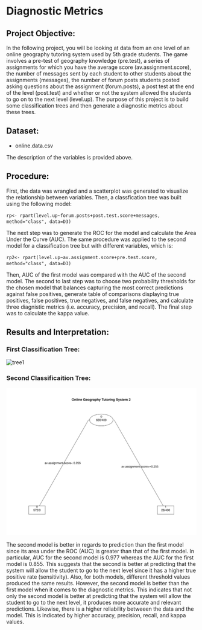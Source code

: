 # Diagnostic Metrics

## Project Objective:

In the following project, you will be looking at data from an one level of an online geography tutoring system used by 5th grade students. The game involves a pre-test of geography knowledge (pre.test), a series of assignments for which you have the average score (av.assignment.score), the number of messages sent by each student to other students about the assignments (messages), the number of forum posts students posted asking questions about the assignment (forum.posts), a post test at the end of the level (post.test) and whether or not the system allowed the students to go on to the next level (level.up). The purpose of this project is to build some classification trees and then generate a diagnostic metrics about these trees.


## Dataset:
  
  * online.data.csv

The description of the variables is provided above. 

## Procedure:

First, the data was wrangled and a scatterplot was generated to visualize the relationship between variables. Then, a classfication tree was built using the following model:

```
rp<- rpart(level.up~forum.posts+post.test.score+messages, method="class", data=D3) 
```

The next step was to generate the ROC for the model and calculate the Area Under the Curve (AUC). The same procedure was applied to the second model for a classification tree but with different variables, which is:

```
rp2<- rpart(level.up~av.assignment.score+pre.test.score, method="class", data=D3)
```
Then, AUC of the first model was compared with the AUC of the second model. The second to last step was to choose two probability thresholds for the chosen model that balances capturing the most correct predictions against false positives, generate table of comparisons displaying true positives, false positives, true negatives, and false negatives, and calculate three diagnistic metrics (i.e. accuracy, precision, and recall). The final step was to calculate the kappa value.

## Results and Interpretation:

### First Classification Tree:

![tree1](https://github.com/lizarova777/assignmen7t/blob/master/tree1.png)

### Second Classificaition Tree:

![tree2](https://github.com/lizarova777/assignment7/blob/master/tree2.png)

The second model is better in regards to prediction than the first model since its area under the ROC (AUC) is greater than that of the first model. In particular, AUC for the second  model is 0.977 whereas the AUC for the first model is 0.855. This suggests that the second is better at predicting that the system will allow the student to go to the next level since it has a higher true positive rate (sensitivity). Also, for both models, different threshold values produced the same results. However, the second model is better than the first model when it comes to the diagnostic metrics. This indicates that not only the second model is better at predicting that the system will allow the student to go to the next level, it produces more accurate and relevant predictions. Likewise, there is a higher reliability betweeen the data and the model. This is indicated by higher accuracy, precision, recall, and kappa values. 
